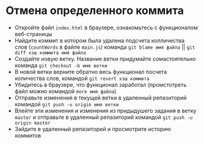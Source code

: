 # Отмена определенного коммита

- Откройте файл `index.html` в браузере, ознакомьтесь с функционалом веб-страницы
- Найдите коммит в котором была удалена подсчета колличества слов (`countWords` в файле `main.js`) команда `git blame имя файла` || `git diff хэш коммита имя файла`
- Создайте новую ветку. Название ветки придумайте сомастоятельно команда `git checkout -b имя ветки`
- В новой ветки верните обратно весь функционал посчета количества слов, командой `git revert хэш коммита`
- Убидитесь в браузере, что функционал заработал (промстотреть файл можно командой `more имя файла`)
- Отправьте изменения в текущей ветки в удаленный репазиторий командой `git push -u origin имя ветки` 
- Влейте эти изменения и изменения из придыдушего задания в ветку `master` и отправьте в удаленный репазиторий командой `git push -u origin master`
- Зайдите в удаленный репазиторий и просмотрите историю коммитов
